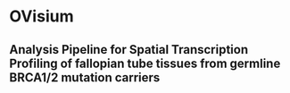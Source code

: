 # OVisium
## Analysis Pipeline for Spatial Transcription Profiling of fallopian tube tissues from germline BRCA1/2 mutation carriers
